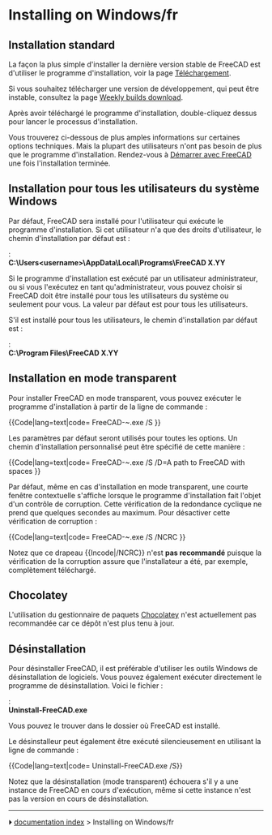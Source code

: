 # Installing on Windows/fr
## Installation standard 

La façon la plus simple d\'installer la dernière version stable de FreeCAD est d\'utiliser le programme d\'installation, voir la page [Téléchargement](Download/fr.md).

Si vous souhaitez télécharger une version de développement, qui peut être instable, consultez la page [Weekly builds download](https://github.com/FreeCAD/FreeCAD-Bundle/releases/tag/weekly-builds).

Après avoir téléchargé le programme d\'installation, double-cliquez dessus pour lancer le processus d\'installation.

Vous trouverez ci-dessous de plus amples informations sur certaines options techniques. Mais la plupart des utilisateurs n\'ont pas besoin de plus que le programme d\'installation. Rendez-vous à [Démarrer avec FreeCAD](Getting_started/fr.md) une fois l\'installation terminée.



## Installation pour tous les utilisateurs du système Windows 

Par défaut, FreeCAD sera installé pour l\'utilisateur qui exécute le programme d\'installation. Si cet utilisateur n\'a que des droits d\'utilisateur, le chemin d\'installation par défaut est :

:   
    **C:\Users\<username>\AppData\Local\Programs\FreeCAD X.YY**
    

Si le programme d\'installation est exécuté par un utilisateur administrateur, ou si vous l\'exécutez en tant qu\'administrateur, vous pouvez choisir si FreeCAD doit être installé pour tous les utilisateurs du système ou seulement pour vous. La valeur par défaut est pour tous les utilisateurs.

S\'il est installé pour tous les utilisateurs, le chemin d\'installation par défaut est :

:   
    **C:\Program Files\FreeCAD X.YY**
    



## Installation en mode transparent 

Pour installer FreeCAD en mode transparent, vous pouvez exécuter le programme d\'installation à partir de la ligne de commande :


{{Code|lang=text|code=
FreeCAD-~.exe /S
}}

Les paramètres par défaut seront utilisés pour toutes les options. Un chemin d\'installation personnalisé peut être spécifié de cette manière :


{{Code|lang=text|code=
FreeCAD-~.exe /S /D=A path to FreeCAD with spaces
}}

Par défaut, même en cas d\'installation en mode transparent, une courte fenêtre contextuelle s\'affiche lorsque le programme d\'installation fait l\'objet d\'un contrôle de corruption. Cette vérification de la redondance cyclique ne prend que quelques secondes au maximum. Pour désactiver cette vérification de corruption :


{{Code|lang=text|code=
FreeCAD-~.exe /S /NCRC
}}

Notez que ce drapeau {{Incode|/NCRC}} n\'est **pas recommandé** puisque la vérification de la corruption assure que l\'installateur a été, par exemple, complètement téléchargé.

## Chocolatey

L\'utilisation du gestionnaire de paquets [Chocolatey](https://chocolatey.org/install) n\'est actuellement pas recommandée car ce dépôt n\'est plus tenu à jour.



## Désinstallation

Pour désinstaller FreeCAD, il est préférable d\'utiliser les outils Windows de désinstallation de logiciels. Vous pouvez également exécuter directement le programme de désinstallation. Voici le fichier :

:   
    **Uninstall-FreeCAD.exe**
    

Vous pouvez le trouver dans le dossier où FreeCAD est installé.

Le désinstalleur peut également être exécuté silencieusement en utilisant la ligne de commande :


{{Code|lang=text|code=
Uninstall-FreeCAD.exe /S}}

Notez que la désinstallation (mode transparent) échouera s\'il y a une instance de FreeCAD en cours d\'exécution, même si cette instance n\'est pas la version en cours de désinstallation.



---
⏵ [documentation index](../README.md) > Installing on Windows/fr
